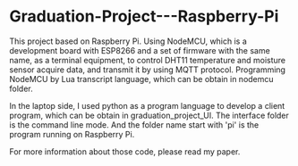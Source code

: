 # Graduation-Project---Raspberry-Pi
This project based on Raspberry Pi. Using NodeMCU, which is a development board with ESP8266 and a set of firmware with the same name, as a terminal equipment, to control DHT11 temperature and moisture sensor acquire data, and transmit it by using MQTT protocol. Programming NodeMCU by  Lua transcript language, which can be obtain in nodemcu folder.

In the laptop side, I used python as a program language to develop a client program, which can be obtain in graduation_project_UI. The interface folder is the command line mode. And the folder name start with 'pi' is the program running on Raspberry Pi.

For more information about those code, please read my paper.
